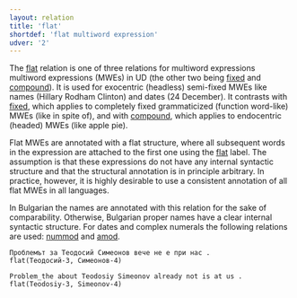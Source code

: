 ```yaml
---
layout: relation
title: 'flat'
shortdef: 'flat multiword expression'
udver: '2'
---
```


The [flat]() relation is one of three relations for multiword expressions multiword expressions (MWEs) in UD (the other two being [fixed]() and [compound]()). It is used for exocentric (headless) semi-fixed MWEs like names (Hillary Rodham Clinton) and dates (24 December). It contrasts with [fixed](), which applies to completely fixed grammaticized (function word-like) MWEs (like in spite of), and with [compound](), which applies to endocentric (headed) MWEs (like apple pie).

Flat MWEs are annotated with a flat structure, where all subsequent words in the expression are attached to the first one using the [flat]() label. The assumption is that these expressions do not have any internal syntactic structure and that the structural annotation is in principle arbitrary. In practice, however, it is highly desirable to use a consistent annotation of all flat MWEs in all languages.

In Bulgarian the names are annotated with this relation for the sake of comparability. Otherwise, Bulgarian proper names have a clear internal syntactic structure.
For dates and complex numerals the following relations are used: [nummod]() and [amod]().


~~~ sdparse
Проблемът за Теодосий Симеонов вече не е при нас .
flat(Теодосий-3, Симеонов-4)
~~~

~~~ sdparse
Problem_the about Teodosiy Simeonov already not is at us .
flat(Teodosiy-3, Simeonov-4)
~~~

<!-- Interlanguage links updated Po lis 14 15:35:26 CET 2022 -->
